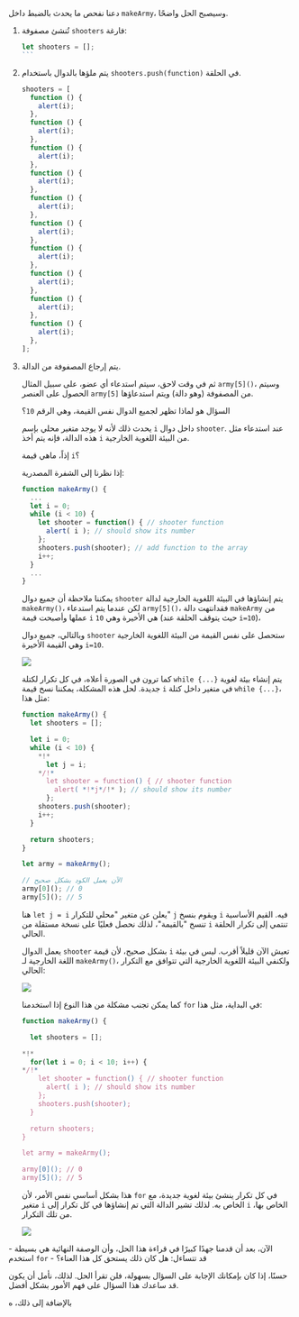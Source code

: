 دعنا نفحص ما يحدث بالضبط داخل `makeArmy`، وسيصبح الحل واضحًا.

1. تُنشئ مصفوفة `‎shooters‎` فارغة:

   ````js
   let shooters = [];
   ```

2. يتم ملؤها بالدوال باستخدام `shooters.push(function)` في الحلقة.

   ```js no-beautify
   shooters = [
     function () {
       alert(i);
     },
     function () {
       alert(i);
     },
     function () {
       alert(i);
     },
     function () {
       alert(i);
     },
     function () {
       alert(i);
     },
     function () {
       alert(i);
     },
     function () {
       alert(i);
     },
     function () {
       alert(i);
     },
     function () {
       alert(i);
     },
     function () {
       alert(i);
     },
   ];
   ```

3. يتم إرجاع المصفوفة من الدالة.

   ثم في وقت لاحق، سيتم استدعاء أي عضو، على سبيل المثال `army[5]()`، وسيتم الحصول على العنصر `army[5]` من المصفوفة (وهو دالة) ويتم استدعاؤها.

   السؤال هو لماذا تظهر لجميع الدوال نفس القيمة، وهي الرقم `10`؟

   يحدث ذلك لأنه لا يوجد متغير محلي بإسم `i` داخل دوال `shooter`. عند استدعاء مثل هذه الدالة، فإنه يتم أخذ `i` من البيئة اللغوية الخارجية.

   إذاً، ماهي قيمة `i`؟

   إذا نظرنا إلى الشفرة المصدرية:

   ```js
   function makeArmy() {
     ...
     let i = 0;
     while (i < 10) {
       let shooter = function() { // shooter function
         alert( i ); // should show its number
       };
       shooters.push(shooter); // add function to the array
       i++;
     }
     ...
   }
   ```

   يمكننا ملاحظة أن جميع دوال `shooter` يتم إنشاؤها في البيئة اللغوية الخارجية لدالة `makeArmy()`، لكن عندما يتم استدعاء `army[5]()`، فقدانتهت دالة `makeArmy` من عملها وأصبحت قيمة `i` هي الأخيرة وهي `10` (حيث يتوقف الحلقة عند `i=10`)، 
   
   وبالتالي، جميع دوال `shooter` ستحصل على نفس القيمة من البيئة اللغوية الخارجية وهي القيمة الأخيرة `i=10`.

   ![](lexenv-makearmy-empty.svg)

   كما ترون في الصورة أعلاه، في كل تكرار لكتلة `while {...}` يتم إنشاء بيئة لغوية جديدة. لحل هذه المشكلة، يمكننا نسخ قيمة `i` في متغير داخل كتلة `while {...}`، مثل هذا:

   ```js run
   function makeArmy() {
     let shooters = [];

     let i = 0;
     while (i < 10) {
       *!*
         let j = i;
       */!*
         let shooter = function() { // shooter function
           alert( *!*j*/!* ); // should show its number
         };
       shooters.push(shooter);
       i++;
     }

     return shooters;
   }

   let army = makeArmy();

   // الآن يعمل الكود بشكل صحيح
   army[0](); // 0
   army[5](); // 5
   ```

   هنا `let j = i` يعلن عن متغير "محلي للتكرار" `j` ويقوم بنسخ `i` فيه. القيم الأساسية تنسخ "بالقيمة"، لذلك نحصل فعليًا على نسخة مستقلة من `i` تنتمي إلى تكرار الحلقة الحالي.

   يعمل الدوال `shooter` بشكل صحيح، لأن قيمة `i` تعيش الآن قليلاً أقرب. ليس في بيئة اللغة الخارجية لـ `makeArmy()`، ولكنفي البيئة اللغوية الخارجية التي تتوافق مع التكرار الحالي:

   ![](lexenv-makearmy-while-fixed.svg)

   كما يمكن تجنب مشكلة من هذا النوع إذا استخدمنا `for` في البداية، مثل هذا:

   ```js run demo
   function makeArmy() {

     let shooters = [];

   *!*
     for(let i = 0; i < 10; i++) {
   */!*
       let shooter = function() { // shooter function
         alert( i ); // should show its number
       };
       shooters.push(shooter);
     }

     return shooters;
   }

   let army = makeArmy();

   army[0](); // 0
   army[5](); // 5
   ```

   هذا بشكل أساسي نفس الأمر، لأن `for` في كل تكرار ينشئ بيئة لغوية جديدة، مع متغير `i` الخاص به. لذلك تشير الدالة التي تم إنشاؤها في كل تكرار إلى `i` الخاص بها، من تلك التكرار.

   ![](lexenv-makearmy-for-fixed.svg)

الآن، بعد أن قدمنا جهدًا كبيرًا في قراءة هذا الحل، وأن الوصفة النهائية هي بسيطة - استخدم `for` - قد تتساءل: هل كان ذلك يستحق كل هذا العناء؟

حسنًا، إذا كان بإمكانك الإجابة على السؤال بسهولة، فلن تقرأ الحل. لذلك، نأمل أن يكون قد ساعدك هذا السؤال على فهم الأمور بشكل أفضل.

بالإضافة إلى ذلك، ه
